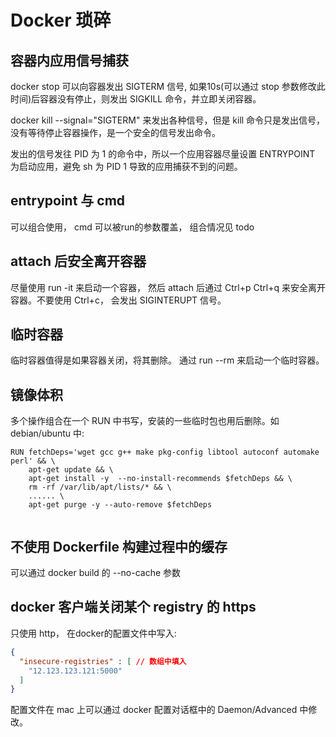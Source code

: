 # Docker 琐碎

## 容器内应用信号捕获

docker stop 可以向容器发出 SIGTERM 信号, 如果10s(可以通过 stop 参数修改此时间)后容器没有停止，则发出 SIGKILL 命令，并立即关闭容器。

docker kill --signal="SIGTERM" 来发出各种信号，但是 kill 命令只是发出信号，没有等待停止容器操作，是一个安全的信号发出命令。

发出的信号发往 PID 为 1 的命令中，所以一个应用容器尽量设置 ENTRYPOINT 为启动应用，避免 sh 为 PID 1 导致的应用捕获不到的问题。

## entrypoint 与 cmd

可以组合使用， cmd 可以被run的参数覆盖， 组合情况见 todo 

## attach 后安全离开容器

尽量使用 run -it 来启动一个容器， 然后 attach 后通过 Ctrl+p Ctrl+q 来安全离开容器。不要使用 Ctrl+c， 会发出 SIGINTERUPT 信号。

## 临时容器

临时容器值得是如果容器关闭，将其删除。 通过 run --rm 来启动一个临时容器。

## 镜像体积

多个操作组合在一个 RUN 中书写，安装的一些临时包也用后删除。如 debian/ubuntu 中:

```
RUN fetchDeps='wget gcc g++ make pkg-config libtool autoconf automake perl' && \
	apt-get update && \
	apt-get install -y  --no-install-recommends $fetchDeps && \
	rm -rf /var/lib/apt/lists/* && \
	...... \
	apt-get purge -y --auto-remove $fetchDeps  
	
```	

## 不使用 Dockerfile 构建过程中的缓存

可以通过 docker build 的  --no-cache 参数

## docker 客户端关闭某个 registry 的 https

只使用 http， 在docker的配置文件中写入:

```json
{
  "insecure-registries" : [ // 数组中填入
    "12.123.123.121:5000"
  ]
}
```

配置文件在 mac 上可以通过 docker 配置对话框中的 Daemon/Advanced 中修改。


